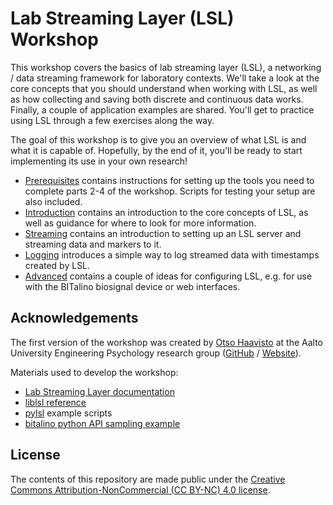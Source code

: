 # Lab Streaming Layer (LSL) Workshop

This workshop covers the basics of lab streaming layer (LSL), a networking / data streaming framework for laboratory contexts. We'll take a look at the core concepts that you should understand when working with LSL, as well as how collecting and saving both discrete and continuous data works. Finally, a couple of application examples are shared. You'll get to practice using LSL through a few exercises along the way.

The goal of this workshop is to give you an overview of what LSL is and what it is capable of. Hopefully, by the end of it, you'll be ready to start implementing its use in your own research!

- [Prerequisites](./00_prerequisites.ipynb) contains instructions for setting up the tools you need to complete parts 2-4 of the workshop. Scripts for testing your setup are also included.
- [Introduction](./01_intro.ipynb) contains an introduction to the core concepts of LSL, as well as guidance for where to look for more information.
- [Streaming](./02_streaming.ipynb) contains an introduction to setting up an LSL server and streaming data and markers to it.
- [Logging](./03_logging.ipynb) introduces a simple way to log streamed data with timestamps created by LSL.
- [Advanced](./04_advanced.ipynb) contains a couple of ideas for configuring LSL, e.g. for use with the BITalino biosignal device or web interfaces.

## Acknowledgements

The first version of the workshop was created by [Otso Haavisto](https://github.com/otsha) at the Aalto University Engineering Psychology research group ([GitHub](https://github.com/aaltoengpsy) / [Website](http://human-ai-interaction.com/)).

Materials used to develop the workshop:
- [Lab Streaming Layer documentation](https://labstreaminglayer.readthedocs.io/)
- [liblsl reference](https://labstreaminglayer.readthedocs.io/projects/liblsl/index.html#)
- [pylsl](https://github.com/labstreaminglayer/pylsl) example scripts
- [bitalino python API sampling example](https://github.com/BITalinoWorld/revolution-python-api/blob/master/samples/sample.py)

## License

The contents of this repository are made public under the [Creative Commons Attribution-NonCommercial (CC BY-NC) 4.0 license](https://creativecommons.org/licenses/by-nc/4.0/).
